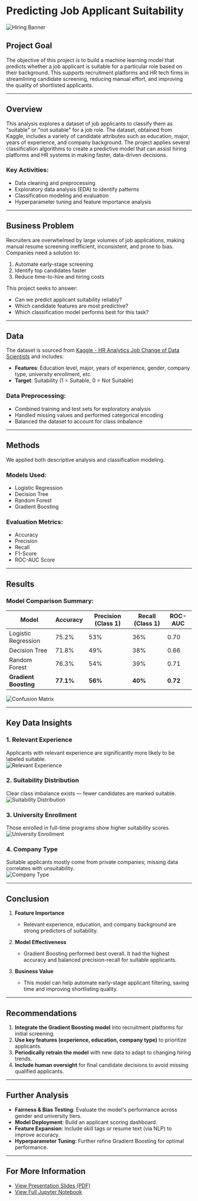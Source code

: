 # Predicting Job Applicant Suitability

![Hiring Banner](Images/We%20Re%20Hiring%20Clipart%20Transparent%20Background,%20Modern%20Design%20We%20Are%20Hiring%20To%20Join%20Work%20Team%20In%20Geometric%20Style,%20Join,%20Advertisement,%20Carreer%20PNG%20Image%20For%20Free%20Download.jpeg)

## Project Goal  
The objective of this project is to build a machine learning model that predicts whether a job applicant is suitable for a particular role based on their background. This supports recruitment platforms and HR tech firms in streamlining candidate screening, reducing manual effort, and improving the quality of shortlisted applicants.

---

## Overview  
This analysis explores a dataset of job applicants to classify them as "suitable" or "not suitable" for a job role. The dataset, obtained from Kaggle, includes a variety of candidate attributes such as education, major, years of experience, and company background. The project applies several classification algorithms to create a predictive model that can assist hiring platforms and HR systems in making faster, data-driven decisions.

### Key Activities:
- Data cleaning and preprocessing  
- Exploratory data analysis (EDA) to identify patterns  
- Classification modeling and evaluation  
- Hyperparameter tuning and feature importance analysis  

---

## Business Problem  
Recruiters are overwhelmed by large volumes of job applications, making manual resume screening inefficient, inconsistent, and prone to bias. Companies need a solution to:
1. Automate early-stage screening
2. Identify top candidates faster
3. Reduce time-to-hire and hiring costs

This project seeks to answer:
- Can we predict applicant suitability reliably?
- Which candidate features are most predictive?
- Which classification model performs best for this task?

---

## Data  
The dataset is sourced from [Kaggle - HR Analytics Job Change of Data Scientists](https://www.kaggle.com/datasets/arashnic/hr-analytics-job-change-of-data-scientists) and includes:
- **Features**: Education level, major, years of experience, gender, company type, university enrollment, etc.
- **Target**: Suitability (1 = Suitable, 0 = Not Suitable)

### Data Preprocessing:
- Combined training and test sets for exploratory analysis  
- Handled missing values and performed categorical encoding  
- Balanced the dataset to account for class imbalance  

---

## Methods  
We applied both descriptive analysis and classification modeling.  
### Models Used:
- Logistic Regression  
- Decision Tree  
- Random Forest  
- Gradient Boosting

### Evaluation Metrics:
- Accuracy  
- Precision  
- Recall  
- F1-Score  
- ROC-AUC Score  

---

## Results  

### Model Comparison Summary:

| Model              | Accuracy | Precision (Class 1) | Recall (Class 1) | ROC-AUC |
|-------------------|----------|---------------------|------------------|---------|
| Logistic Regression | 75.2%   | 53%                | 36%             | 0.70    |
| Decision Tree       | 71.8%   | 49%                | 38%             | 0.66    |
| Random Forest       | 76.3%   | 54%                | 39%             | 0.71    |
| **Gradient Boosting** | **77.1%** | **56%**             | **40%**          | **0.72** |

![Confusion Matrix](Images/confusion%20matrix.png)

---

## Key Data Insights  

### 1. Relevant Experience  
Applicants with relevant experience are significantly more likely to be labeled suitable.  
![Relevant Experience](Images/experience%20vs%20suitability.png)

### 2. Suitability Distribution  
Clear class imbalance exists — fewer candidates are marked suitable.  
![Suitability Distribution](Images/relevance%20vs%20suitability.png)

### 3. University Enrollment  
Those enrolled in full-time programs show higher suitability scores.  
![University Enrollment](Images/university%20vs%20suitability.png)

### 4. Company Type  
Suitable applicants mostly come from private companies; missing data correlates with unsuitability.  
![Company Type](Images/company%20vs%20suitability.png)

---

## Conclusion  

1. **Feature Importance**  
   - Relevant experience, education, and company background are strong predictors of suitability.

2. **Model Effectiveness**  
   - Gradient Boosting performed best overall. It had the highest accuracy and balanced precision-recall for suitable applicants.

3. **Business Value**  
   - This model can help automate early-stage applicant filtering, saving time and improving shortlisting quality.

---

## Recommendations  

1. **Integrate the Gradient Boosting model** into recruitment platforms for initial screening.  
2. **Use key features (experience, education, company type)** to prioritize applicants.  
3. **Periodically retrain the model** with new data to adapt to changing hiring trends.  
4. **Include human oversight** for final candidate decisions to avoid missing qualified applicants.

---

## Further Analysis  

- **Fairness & Bias Testing**: Evaluate the model's performance across gender and university tiers.  
- **Model Deployment**: Build an applicant scoring dashboard.  
- **Feature Expansion**: Include skill tags or resume text (via NLP) to improve accuracy.  
- **Hyperparameter Tuning**: Further refine Gradient Boosting for optimal performance.  

---

## For More Information  
- [View Presentation Slides (PDF)](Predicting_Job_Applicant_Suitability.pdf)  
- [View Full Jupyter Notebook](Predicting_Job_Applicant_Suitability.ipynb)

